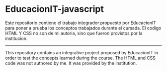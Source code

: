 # EducacionIT-javascript

Este repositorio contiene el trabajo integrador propuesto por EducacionIT para poner a prueba los conceptos trabajados durante el cursada.
El codigo HTML Y CSS no son de mi autoria, sino que fueron provistos por la institucion.

------------------------------------------------------------------------------------------------------------------------
This repository contains an integrative project proposed by EducacionIT in order to test the concepts learned during the course.
The HTML and CSS code was not authored by me. It was provided by the institution.